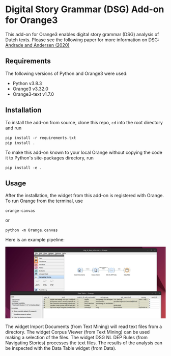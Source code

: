 Digital Story Grammar (DSG) Add-on for Orange3
==============================================

This add-on for Orange3 enables digital story grammar (DSG) analysis of Dutch texts. Please see the following paper for more information on DSG: [Andrade and Andersen (2020)](https://www.tandfonline.com/doi/full/10.1080/13645579.2020.1723205)

Requirements
------------
The following versions of Python and Orange3 were used:

+ Python v3.8.3
+ Orange3 v3.32.0
+ Orange3-text v1.7.0

Installation
------------

To install the add-on from source, clone this repo, `cd` into the root directory and run

    pip install -r requirements.txt
    pip install .

To make this add-on known to your local Orange without copying the code it to Python's site-packages directory, run

    pip install -e .

Usage
-----

After the installation, the widget from this add-on is registered with Orange. To run Orange from the terminal,
use

    orange-canvas

or

    python -m Orange.canvas

Here is an example pipeline:

![screenshot](dsg_nl_dep_rules.jpg)

The widget Import Documents (from Text Mining) will read text files from a 
directory. The widget Corpus Viewer (from Text Mining) can be used making 
a selection of the files. The widget DSG NL DEP Rules (from Navigating 
Stories) processes the text files. The results of the analysis can be
inspected with the Data Table widget (from Data).

